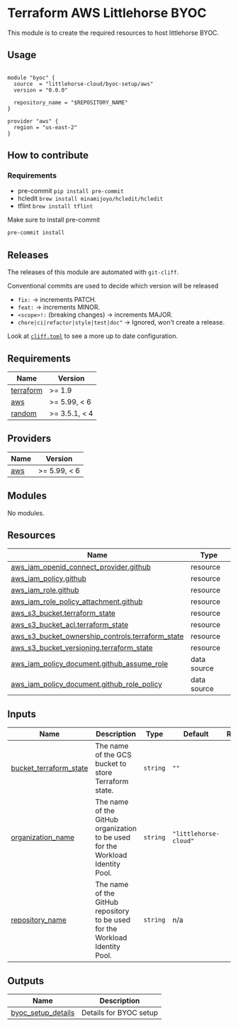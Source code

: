 # Terraform AWS Littlehorse BYOC

This module is to create the required resources to host littlehorse BYOC.

## Usage

```hcl

module "byoc" {
  source  = "littlehorse-cloud/byoc-setup/aws"
  version = "0.0.0"

  repository_name = "$REPOSITORY_NAME"
}

provider "aws" {
  region = "us-east-2"
}

```

## How to contribute

### Requirements

- pre-commit `pip install pre-commit`
- hcledit `brew install minamijoyo/hcledit/hcledit`
- tflint `brew install tflint`

Make sure to install pre-commit

```sh
pre-commit install
```

## Releases

The releases of this module are automated with `git-cliff`.

Conventional commits are used to decide which version will be released

- `fix:` -> increments PATCH.
- `feat:` -> increments MINOR.
- `<scope>!:` (breaking changes) -> increments MAJOR.
- `chore|ci|refactor|style|test|doc"` -> Ignored, won't create a release.

Look at [`cliff.toml`](./cliff.toml) to see a more up to date configuration.

<!-- BEGIN_TF_DOCS -->
## Requirements

| Name | Version |
|------|---------|
| <a name="requirement_terraform"></a> [terraform](#requirement\_terraform) | >= 1.9 |
| <a name="requirement_aws"></a> [aws](#requirement\_aws) | >= 5.99, < 6 |
| <a name="requirement_random"></a> [random](#requirement\_random) | >= 3.5.1, < 4 |

## Providers

| Name | Version |
|------|---------|
| <a name="provider_aws"></a> [aws](#provider\_aws) | >= 5.99, < 6 |

## Modules

No modules.

## Resources

| Name | Type |
|------|------|
| [aws_iam_openid_connect_provider.github](https://registry.terraform.io/providers/hashicorp/aws/latest/docs/resources/iam_openid_connect_provider) | resource |
| [aws_iam_policy.github](https://registry.terraform.io/providers/hashicorp/aws/latest/docs/resources/iam_policy) | resource |
| [aws_iam_role.github](https://registry.terraform.io/providers/hashicorp/aws/latest/docs/resources/iam_role) | resource |
| [aws_iam_role_policy_attachment.github](https://registry.terraform.io/providers/hashicorp/aws/latest/docs/resources/iam_role_policy_attachment) | resource |
| [aws_s3_bucket.terraform_state](https://registry.terraform.io/providers/hashicorp/aws/latest/docs/resources/s3_bucket) | resource |
| [aws_s3_bucket_acl.terraform_state](https://registry.terraform.io/providers/hashicorp/aws/latest/docs/resources/s3_bucket_acl) | resource |
| [aws_s3_bucket_ownership_controls.terraform_state](https://registry.terraform.io/providers/hashicorp/aws/latest/docs/resources/s3_bucket_ownership_controls) | resource |
| [aws_s3_bucket_versioning.terraform_state](https://registry.terraform.io/providers/hashicorp/aws/latest/docs/resources/s3_bucket_versioning) | resource |
| [aws_iam_policy_document.github_assume_role](https://registry.terraform.io/providers/hashicorp/aws/latest/docs/data-sources/iam_policy_document) | data source |
| [aws_iam_policy_document.github_role_policy](https://registry.terraform.io/providers/hashicorp/aws/latest/docs/data-sources/iam_policy_document) | data source |

## Inputs

| Name | Description | Type | Default | Required |
|------|-------------|------|---------|:--------:|
| <a name="input_bucket_terraform_state"></a> [bucket\_terraform\_state](#input\_bucket\_terraform\_state) | The name of the GCS bucket to store Terraform state. | `string` | `""` | no |
| <a name="input_organization_name"></a> [organization\_name](#input\_organization\_name) | The name of the GitHub organization to be used for the Workload Identity Pool. | `string` | `"littlehorse-cloud"` | no |
| <a name="input_repository_name"></a> [repository\_name](#input\_repository\_name) | The name of the GitHub repository to be used for the Workload Identity Pool. | `string` | n/a | yes |

## Outputs

| Name | Description |
|------|-------------|
| <a name="output_byoc_setup_details"></a> [byoc\_setup\_details](#output\_byoc\_setup\_details) | Details for BYOC setup |
<!-- END_TF_DOCS -->
